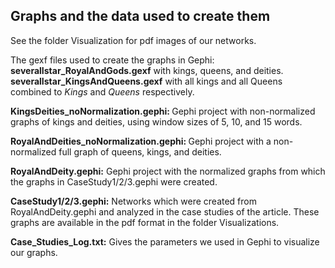 ## Graphs and the data used to create them

See the folder Visualization for pdf images of our networks.

The gexf files used to create the graphs in Gephi:
<b>severalIstar_RoyalAndGods.gexf</b> with kings, queens, and deities.
<b>severalIstar_KingsAndQueens.gexf</b> with all kings and all Queens combined to *Kings* and *Queens* respectively.

<b>KingsDeities_noNormalization.gephi: </b> Gephi project with non-normalized graphs of kings and deities, using window sizes of 5, 10, and 15 words.

<b>RoyalAndDeities_noNormalization.gephi: </b> Gephi project with a non-normalized full graph of queens, kings, and deities.

<b>RoyalAndDeity.gephi:</b> Gephi project with the normalized graphs from which the graphs in CaseStudy1/2/3.gephi were created.

<b>CaseStudy1/2/3.gephi:</b> Networks which were created from RoyalAndDeity.gephi and analyzed in the case studies of the article. These graphs are available in the pdf format in the folder Visualizations.

<b>Case_Studies_Log.txt:</b> Gives the parameters we used in Gephi to visualize our graphs.
